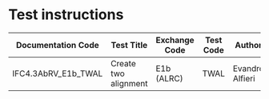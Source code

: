 # Test instructions

| Documentation Code   | Test Title                    | Exchange Code | Test Code | Author          | Data Owner | Version | Date       |
|----------------------|-------------------------------|---------------|-----------| ----------------|------------|---------|------------|
| IFC4.3AbRV_E1b_TWAL  | Create two alignment          | E1b (ALRC)    | TWAL      | Evandro Alfieri | RFI        | 1.0     | DD.MM.YYYY |